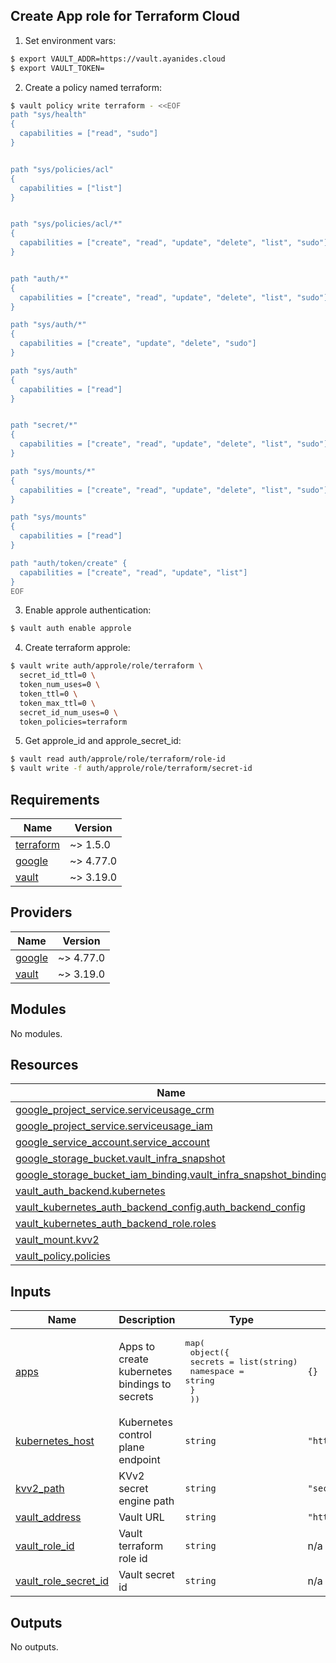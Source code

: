 ## Create App role for Terraform Cloud

1. Set environment vars:

```bash
$ export VAULT_ADDR=https://vault.ayanides.cloud
$ export VAULT_TOKEN=
```

2. Create a policy named terraform:

```bash
$ vault policy write terraform - <<EOF
path "sys/health"
{
  capabilities = ["read", "sudo"]
}


path "sys/policies/acl"
{
  capabilities = ["list"]
}


path "sys/policies/acl/*"
{
  capabilities = ["create", "read", "update", "delete", "list", "sudo"]
}


path "auth/*"
{
  capabilities = ["create", "read", "update", "delete", "list", "sudo"]
}

path "sys/auth/*"
{
  capabilities = ["create", "update", "delete", "sudo"]
}

path "sys/auth"
{
  capabilities = ["read"]
}


path "secret/*"
{
  capabilities = ["create", "read", "update", "delete", "list", "sudo"]
}

path "sys/mounts/*"
{
  capabilities = ["create", "read", "update", "delete", "list", "sudo"]
}

path "sys/mounts"
{
  capabilities = ["read"]
}

path "auth/token/create" {
  capabilities = ["create", "read", "update", "list"]
}
EOF
```

3. Enable approle authentication:

```bash
$ vault auth enable approle
```

4. Create terraform approle:

```bash
$ vault write auth/approle/role/terraform \
  secret_id_ttl=0 \
  token_num_uses=0 \
  token_ttl=0 \
  token_max_ttl=0 \
  secret_id_num_uses=0 \
  token_policies=terraform
```

5. Get approle_id and approle_secret_id:

```bash
$ vault read auth/approle/role/terraform/role-id
$ vault write -f auth/approle/role/terraform/secret-id
```

<!-- BEGINNING OF PRE-COMMIT-TERRAFORM DOCS HOOK -->
## Requirements

| Name | Version |
|------|---------|
| <a name="requirement_terraform"></a> [terraform](#requirement\_terraform) | ~> 1.5.0 |
| <a name="requirement_google"></a> [google](#requirement\_google) | ~> 4.77.0 |
| <a name="requirement_vault"></a> [vault](#requirement\_vault) | ~> 3.19.0 |

## Providers

| Name | Version |
|------|---------|
| <a name="provider_google"></a> [google](#provider\_google) | ~> 4.77.0 |
| <a name="provider_vault"></a> [vault](#provider\_vault) | ~> 3.19.0 |

## Modules

No modules.

## Resources

| Name | Type |
|------|------|
| [google_project_service.serviceusage_crm](https://registry.terraform.io/providers/hashicorp/google/latest/docs/resources/project_service) | resource |
| [google_project_service.serviceusage_iam](https://registry.terraform.io/providers/hashicorp/google/latest/docs/resources/project_service) | resource |
| [google_service_account.service_account](https://registry.terraform.io/providers/hashicorp/google/latest/docs/resources/service_account) | resource |
| [google_storage_bucket.vault_infra_snapshot](https://registry.terraform.io/providers/hashicorp/google/latest/docs/resources/storage_bucket) | resource |
| [google_storage_bucket_iam_binding.vault_infra_snapshot_binding](https://registry.terraform.io/providers/hashicorp/google/latest/docs/resources/storage_bucket_iam_binding) | resource |
| [vault_auth_backend.kubernetes](https://registry.terraform.io/providers/hashicorp/vault/latest/docs/resources/auth_backend) | resource |
| [vault_kubernetes_auth_backend_config.auth_backend_config](https://registry.terraform.io/providers/hashicorp/vault/latest/docs/resources/kubernetes_auth_backend_config) | resource |
| [vault_kubernetes_auth_backend_role.roles](https://registry.terraform.io/providers/hashicorp/vault/latest/docs/resources/kubernetes_auth_backend_role) | resource |
| [vault_mount.kvv2](https://registry.terraform.io/providers/hashicorp/vault/latest/docs/resources/mount) | resource |
| [vault_policy.policies](https://registry.terraform.io/providers/hashicorp/vault/latest/docs/resources/policy) | resource |

## Inputs

| Name | Description | Type | Default | Required |
|------|-------------|------|---------|:--------:|
| <a name="input_apps"></a> [apps](#input\_apps) | Apps to create kubernetes bindings to secrets | <pre>map(<br>    object({<br>      secrets   = list(string)<br>      namespace = string<br>      }<br>  ))</pre> | `{}` | no |
| <a name="input_kubernetes_host"></a> [kubernetes\_host](#input\_kubernetes\_host) | Kubernetes control plane endpoint | `string` | `"https://localhost:6443"` | no |
| <a name="input_kvv2_path"></a> [kvv2\_path](#input\_kvv2\_path) | KVv2 secret engine path | `string` | `"secrets"` | no |
| <a name="input_vault_address"></a> [vault\_address](#input\_vault\_address) | Vault URL | `string` | `"https://vault.ayanides.cloud"` | no |
| <a name="input_vault_role_id"></a> [vault\_role\_id](#input\_vault\_role\_id) | Vault terraform role id | `string` | n/a | yes |
| <a name="input_vault_role_secret_id"></a> [vault\_role\_secret\_id](#input\_vault\_role\_secret\_id) | Vault secret id | `string` | n/a | yes |

## Outputs

No outputs.
<!-- END OF PRE-COMMIT-TERRAFORM DOCS HOOK -->